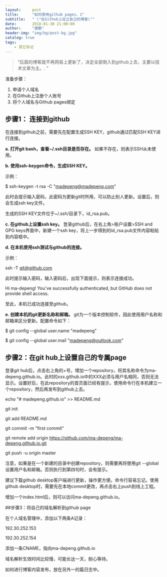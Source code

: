 ```yaml
---
layout:     post
title:      "如何使用github pages，1"
subtitle:   " \"在Github上设立自己的博客\""
date:       2018-01-30 21:00:00
author:     "德鹏"
header-img: "img/bg/post-bg.jpg"
catalog: true
tags:
    - 其它杂记
---
```


> “后面的博客就不再网易上更新了，决定全部倒入到github上去，主要以技术文章为主。. ”

准备步骤：
1. 申请个人域名
2. 在Github上注册个人账号
3. 将个人域名与Github pages绑定

## 步骤1： 连接到github

在连接到github之前，需要先在配置生成SSH KEY，github通过匹配SSH KEY进行连接。

**a. 打开git bash，查看~/.ssh目录是否存在。** 如果不存在，则表示SSH从未使用。

**b. 使用ssh-keygen命令，生成SSH KEY。**  

示例：

$ ssh-keygen -t rsa -C "madepeng@madepeng.com"

此时会提示输入密码，此密码为更新git时所用，可以防止别人更新。设置后，则会生成ssh key文件。

生成的SSH KEY文件位于~/.ssh/目录下，id_rsa.pub。

**c. 在github上设置ssh key。** 登录github后，在右上角>账户设置>SSH and GPG keys界面中，新建一个ssh key，将上一步得到的id_rsa.pub文件内容粘贴到内容框中。

**d. 在本机使用ssh测试与github的连接。**

示例：

ssh -T git@github.com

此时提示输入密码，输入密码后，出现下面提示，则表示连接成功。

Hi ma-depeng! You've successfully authenticated, but GitHub does not provide shell access.

至此，本机已成功连接至github。

**e. 创建本机的git更新名称和邮箱。** git为一个版本控制软件，因此使用用户名称和邮箱来区分更新。配置命令如下：

$ git config --global user.name "madepeng"

$ git config --global user.mail "madepeng@outlook.com"


## 步骤2：在git hub上设置自己的专属page

登录git hub后，点击右上角的+号，增加一个repository，将其名称命令为ma-depeng.github.io。此时的xxx.github.io中的XXX必须与用户名相同，否则无法显示。设置好后，在此repository的首页面已经有提示，使用命令行在本机建立一个repository，然后再发布到github上去。

echo "# madepeng.github.io" >> README.md

git init

git add README.md

git commit -m "first commit"

git remote add origin https://github.com/ma-depeng/ma-depeng.github.io.git

git push -u origin master

注意，如果是在一个新建的目录中创建repository，则需要再将使用git --global 设置用户名和邮箱。否则执行到第四句时，会有提示。

建议下载github desktop客户端进行更新，操作更方便。命令行容易忘记。使用github desktop时，需要先在本地commit更改，再点击右上push到线上工程。

增加一个index.html后，则可以访问ma-depeng.github.io。

##步骤3：将自己的域名解析到github page

在个人域名管理中，添加以下两条A记录：

192.30.252.153

192.30.252.154

添加一条CNAME，指向ma-depeng.github.io

域名解析生效时间比较慢，可能长达一天，耐心等待。

如何进行博客内容发布，放在另外一的篇日志中。

